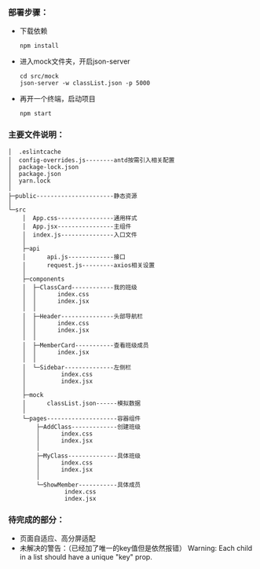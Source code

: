 <!--
 * @Author: xbrucken
 * @Date: 2021-02-08 11:36:37
 * @LastEditors: xbrucken
 * @LastEditTime: 2021-02-08 12:08:41
-->
### 部署步骤：
* 下载依赖
    ```
    npm install
    ```
* 进入mock文件夹，开启json-server
    ```
    cd src/mock
    json-server -w classList.json -p 5000
    ```
* 再开一个终端，启动项目
    ```
    npm start
    ```

### 主要文件说明：
```
│  .eslintcache
│  config-overrides.js--------antd按需引入相关配置
│  package-lock.json   
│  package.json
│  yarn.lock
│
├─public----------------------静态资源
│
└─src
    │  App.css----------------通用样式
    │  App.jsx----------------主组件
    │  index.js---------------入口文件
    │
    ├─api
    │      api.js-------------接口
    │      request.js---------axios相关设置
    │
    ├─components
    │  ├─ClassCard------------我的班级
    │  │      index.css
    │  │      index.jsx
    │  │
    │  ├─Header---------------头部导航栏
    │  │      index.css
    │  │      index.jsx
    │  │
    │  ├─MemberCard-----------查看班级成员
    │  │      index.jsx
    │  │
    │  └─Sidebar--------------左侧栏
    │          index.css
    │          index.jsx
    │
    ├─mock
    │      classList.json------模拟数据
    │
    └─pages--------------------容器组件
        ├─AddClass-------------创建班级
        │      index.css
        │      index.jsx
        │
        ├─MyClass--------------具体班级
        │      index.css
        │      index.jsx
        │
        └─ShowMember-----------具体成员
                index.css
                index.jsx
```


### 待完成的部分：
* 页面自适应、高分屏适配
* 未解决的警告：（已经加了唯一的key值但是依然报错）
    Warning: Each child in a list should have a unique "key" prop.

